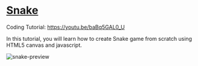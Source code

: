 # [Snake](https://youtu.be/baBq5GAL0_U)
Coding Tutorial: https://youtu.be/baBq5GAL0_U

In this tutorial, you will learn how to create Snake game from scratch using HTML5 canvas and javascript.

![snake-preview](https://user-images.githubusercontent.com/78777681/163033854-f52af2c6-38f9-419c-a4cc-03b5a7b72703.png)
